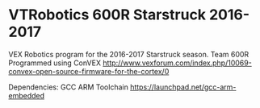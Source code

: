 # VTRobotics 600R Starstruck 2016-2017
VEX Robotics program for the 2016-2017 Starstruck season. Team 600R Programmed using ConVEX
http://www.vexforum.com/index.php/10069-convex-open-source-firmware-for-the-cortex/0

Dependencies:
GCC
ARM Toolchain
https://launchpad.net/gcc-arm-embedded